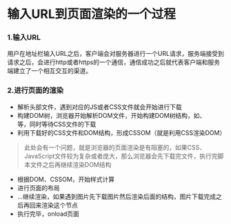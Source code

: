 # 输入URL到页面渲染的一个过程

### 1.输入URL
用户在地址栏输入URL之后，客户端会对服务器进行一个URL请求，服务端接受到请求之后，会进行http或者https的一个通信，通信成功之后就代表客户端和服务端建立了一个相互交互的渠道。


### 2.进行页面的渲染

- 解析头部文件，遇到对应的JS或者CSS文件就会开始进行下载
- 构建DOM树，浏览器开始解析DOM文件，开始构建DOM树结构，如<body>、<div>等，同时等待CSS文件的下载
- 利用下载好的CSS文件和DOM结构，形成CSSOM（就是利用CSS渲染DOM）
> 此处会有一个问题，就是浏览器的页面渲染是有阻塞的，如果CSS、JavaScript文件较为复杂或者庞大，那么浏览器会先下载完文件，执行完脚本文件之后再继续渲染DOM结构

- 根据DOM、CSSOM，开始样式计算
- 进行页面的布局
- ...继续渲染，如果遇到图片先下载图片然后渲染后面的结构，图片下载完成之后再回来渲染这个节点
- 执行完毕，onload页面



